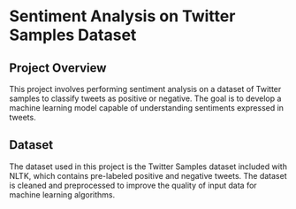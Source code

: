 # Sentiment Analysis on Twitter Samples Dataset

## Project Overview

This project involves performing sentiment analysis on a dataset of Twitter samples to classify tweets as positive or negative. The goal is to develop a machine learning model capable of understanding sentiments expressed in tweets.

## Dataset

The dataset used in this project is the Twitter Samples dataset included with NLTK, which contains pre-labeled positive and negative tweets. The dataset is cleaned and preprocessed to improve the quality of input data for machine learning algorithms.

